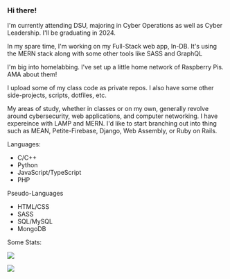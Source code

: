 ### Hi there!

I'm currently attending DSU, majoring in Cyber Operations as well as Cyber Leadership. I'll be graduating in 2024. <br>

In my spare time, I'm working on my Full-Stack web app, In-DB. It's using the MERN stack along with some other tools like SASS and GraphQL <br>

I'm big into homelabbing. I've set up a little home network of Raspberry Pis. AMA about them! <br>

I upload some of my class code as private repos. I also have some other side-projects, scripts, dotfiles, etc. <br>

My areas of study, whether in classes or on my own, generally revolve around cybersecurity, web applications, and computer networking. I have expereince with LAMP and MERN. I'd like to start branching out into thing such as MEAN, Petite-Firebase, Django, Web Assembly, or Ruby on Rails. 

Languages:
- C/C++
- Python
- JavaScript/TypeScript
- PHP

Pseudo-Languages
- HTML/CSS
- SASS
- SQL/MySQL
- MongoDB


Some Stats:

![](https://github.com/DanEager19/github-stats/blob/master/generated/overview.svg)

![](https://github.com/DanEager19/github-stats/blob/master/generated/languages.svg)
